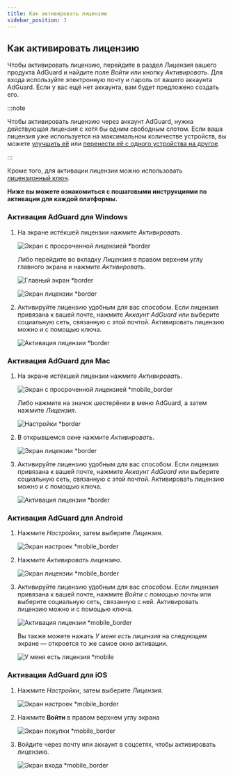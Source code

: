 ```yaml
---
title: Как активировать лицензию
sidebar_position: 3
---
```


## Как активировать лицензию

Чтобы активировать лицензию, перейдите в раздел *Лицензия* вашего продукта AdGuard и найдите поле *Войти* или кнопку *Активировать*. Для входа используйте электронную почту и пароль от вашего аккаунта AdGuard. Если у вас ещё нет аккаунта, вам будет предложено создать его.

:::note

Чтобы активировать лицензию через аккаунт AdGuard, нужна действующая лицензия с хотя бы одним свободным слотом. Если ваша лицензия уже используется на максимальном количестве устройств, вы можете [улучшить её](../payment-options#upgrade) или [перенести её с одного устройства на другое](../transfer).

:::

Кроме того, для активации лицензии можно использовать [лицензионный ключ](../what-is#license-key).

**Ниже вы можете ознакомиться с пошаговыми инструкциями по активации для каждой платформы.**

### Активация AdGuard для Windows

1. На экране истёкшей лицензии нажмите *Активировать*.

    ![Экран с просроченной лицензией *border](https://cdn.adtidy.org/blog/new/eapwtexp.png)

    Либо перейдите во вкладку *Лицензия* в правом верхнем углу главного экрана и нажмите *Активировать*.

    ![Главный экран *border](https://cdn.adtidy.org/blog/new/ca313hmain-screen.png)

    ![Экран лицензии *border](https://cdn.adtidy.org/blog/new/n7nkclicense-screen.png)

1. Активируйте лицензию удобным для вас способом. Если лицензия привязана к вашей почте, нажмите *Аккаунт AdGuard* или выберите социальную сеть, связанную с этой почтой. Активировать лицензию можно и с помощью ключа.

    ![Активация лицензии *border](https://cdn.adtidy.org/blog/new/lnzz5activate-license.png)

### Активация AdGuard для Mac

1. На экране истёкшей лицензии нажмите *Активировать*.

    ![Экран с просроченной лицензией *mobile_border](https://cdn.adtidy.org/blog/new/o9bhtexpired-screen.png)

    Либо нажмите на значок шестерёнки в меню AdGuard, а затем нажмите *Лицензия*.

    ![Настройки *border](https://cdn.adtidy.org/blog/new/xuyqmpreferences.png)

1. В открывшемся окне нажмите *Активировать*.

    ![Экран лицензии *border](https://cdn.adtidy.org/blog/new/8rbc8license-screen.png)

1. Активируйте лицензию удобным для вас способом. Если лицензия привязана к вашей почте, нажмите *Аккаунт AdGuard* или выберите социальную сеть, связанную с этой почтой. Активировать лицензию можно и с помощью ключа.

    ![Активация лицензии *border](https://cdn.adtidy.org/blog/new/tws3jkactivate-license.png)

### Активация AdGuard для Android

1. Нажмите *Настройки*, затем выберите *Лицензия*.

    ![Экран настроек *mobile_border](https://cdn.adtidy.org/blog/new/sbdcysettings.png)

1. Нажмите *Активировать лицензию*.

    ![Экран лицензии *mobile_border](https://cdn.adtidy.org/blog/new/04fs1license-screen.png)

1. Активируйте лицензию удобным для вас способом. Если лицензия привязана к вашей почте, нажмите *Войти с помощью почты* или выберите социальную сеть, связанную с ней. Активировать лицензию можно и с помощью ключа.

    ![Активация лицензии *mobile_border](https://cdn.adtidy.org/blog/new/sbxttactivate-license.png)

    Вы также можете нажать *У меня есть лицензия* на следующем экране — откроется то же самое окно активации.

    ![У меня есть лицензия *mobile](https://cdn.adtidy.org/blog/new/fq28vi-have-a-license.png)

### Активация AdGuard для iOS

1. Нажмите *Настройки*, затем выберите *Лицензия*.

    ![Экран настроек *mobile_border](https://cdn.adtidy.org/blog/new/uf8f1fsettings.png)

1. Нажмите **Войти** в правом верхнем углу экрана

    ![Экран покупки *mobile_border](https://cdn.adtidy.org/blog/new/10j5bhpurchase-page.png)

1. Войдите через почту или аккаунт в соцсетях, чтобы активировать лицензию.

    ![Экран входа *mobile_border](https://cdn.adtidy.org/blog/new/prnjdlogin-page.png)
